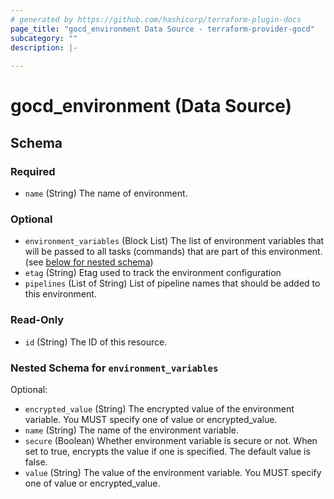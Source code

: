 ```yaml
---
# generated by https://github.com/hashicorp/terraform-plugin-docs
page_title: "gocd_environment Data Source - terraform-provider-gocd"
subcategory: ""
description: |-
  
---
```


# gocd_environment (Data Source)





<!-- schema generated by tfplugindocs -->
## Schema

### Required

- `name` (String) The name of environment.

### Optional

- `environment_variables` (Block List) The list of environment variables that will be passed to all tasks (commands) that are part of this environment. (see [below for nested schema](#nestedblock--environment_variables))
- `etag` (String) Etag used to track the environment configuration
- `pipelines` (List of String) List of pipeline names that should be added to this environment.

### Read-Only

- `id` (String) The ID of this resource.

<a id="nestedblock--environment_variables"></a>
### Nested Schema for `environment_variables`

Optional:

- `encrypted_value` (String) The encrypted value of the environment variable. You MUST specify one of value or encrypted_value.
- `name` (String) The name of the environment variable.
- `secure` (Boolean) Whether environment variable is secure or not. When set to true, encrypts the value if one is specified. The default value is false.
- `value` (String) The value of the environment variable. You MUST specify one of value or encrypted_value.


